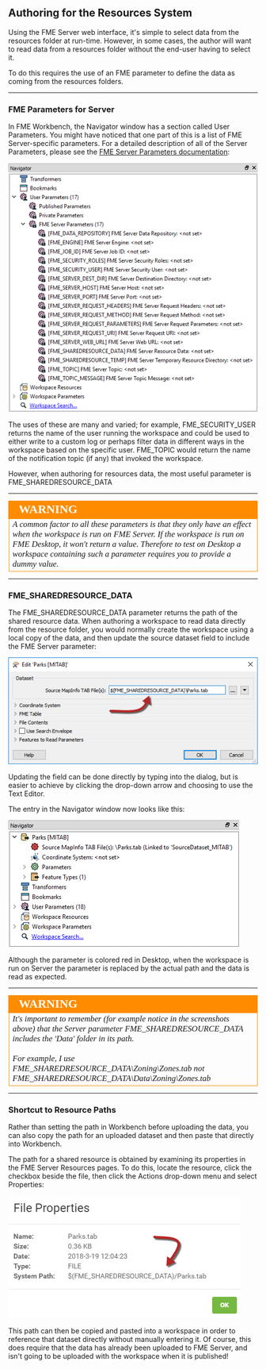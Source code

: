 ## Authoring for the Resources System ##

Using the FME Server web interface, it's simple to select data from the resources folder at run-time. However, in some cases, the author will want to read data from a resources folder without the end-user having to select it.

To do this requires the use of an FME parameter to define the data as coming from the resources folders.

---

### FME Parameters for Server ###

In FME Workbench, the Navigator window has a section called User Parameters. You might have noticed that one part of this is a list of FME Server-specific parameters. For a detailed description of all of the Server Parameters, please see the [FME Server Parameters documentation](https://docs.safe.com/fme/2019.0/html/FME_Desktop_Documentation/FME_ReadersWriters/!Transformer_Parameters/FME_Server_Parameters.htm):

![](./Images/Img2.025.FMEParametersForServerInWB.png)

The uses of these are many and varied; for example, FME&#95;SECURITY&#95;USER returns the name of the user running the workspace and could be used to either write to a custom log or perhaps filter data in different ways in the workspace based on the specific user. FME&#95;TOPIC would return the name of the notification topic (if any) that invoked the workspace.

However, when authoring for resources data, the most useful parameter is FME&#95;SHAREDRESOURCE&#95;DATA

---

<!--Warning Section-->

<table style="border-spacing: 0px">
<tr>
<td style="vertical-align:middle;background-color:darkorange;border: 2px solid darkorange">
<i class="fa fa-exclamation-triangle fa-lg fa-pull-left fa-fw" style="color:white;padding-right: 12px;vertical-align:text-top"></i>
<span style="color:white;font-size:x-large;font-weight: bold;font-family:serif">WARNING</span>
</td>
</tr>

<tr>
<td style="border: 1px solid darkorange">
<span style="font-family:serif; font-style:italic; font-size:larger">
A common factor to all these parameters is that they only have an effect when the workspace is run on FME Server. If the workspace is run on FME Desktop, it won't return a value. Therefore to test on Desktop a workspace containing such a parameter requires you to provide a dummy value.
</span>
</td>
</tr>
</table>

---

### FME&#95;SHAREDRESOURCE&#95;DATA ###

The FME&#95;SHAREDRESOURCE&#95;DATA parameter returns the path of the shared resource data. When authoring a workspace to read data directly from the resource folder, you would normally create the workspace using a local copy of the data, and then update the source dataset field to include the FME Server parameter:

![](./Images/Img2.026.FMEParametersForServerInSourceDataset.png)

Updating the field can be done directly by typing into the dialog, but is easier to achieve by clicking the drop-down arrow and choosing to use the Text Editor.

The entry in the Navigator window now looks like this:

![](./Images/Img2.027.FMEParametersForServerInSourceNav.png)

Although the parameter is colored red in Desktop, when the workspace is run on Server the parameter is replaced by the actual path and the data is read as expected.

---

<!--Warning Section-->

<table style="border-spacing: 0px">
<tr>
<td style="vertical-align:middle;background-color:darkorange;border: 2px solid darkorange">
<i class="fa fa-exclamation-triangle fa-lg fa-pull-left fa-fw" style="color:white;padding-right: 12px;vertical-align:text-top"></i>
<span style="color:white;font-size:x-large;font-weight: bold;font-family:serif">WARNING</span>
</td>
</tr>

<tr>
<td style="border: 1px solid darkorange">
<span style="font-family:serif; font-style:italic; font-size:larger">
It's important to remember (for example notice in the screenshots above) that the Server parameter FME&#95;SHAREDRESOURCE&#95;DATA includes the 'Data' folder in its path.
<br><br>For example, I use FME&#95;SHAREDRESOURCE&#95;DATA\Zoning\Zones.tab not FME&#95;SHAREDRESOURCE&#95;DATA\Data\Zoning\Zones.tab
</span>
</td>
</tr>
</table>

---

### Shortcut to Resource Paths ###

Rather than setting the path in Workbench before uploading the data, you can also copy the path for an uploaded dataset and then paste that directly into Workbench.

The path for a shared resource is obtained by examining its properties in the FME Server Resources pages. To do this, locate the resource, click the checkbox beside the file, then click the Actions drop-down menu and select Properties:

![](./Images/Img2.028.ResourceProperties.png)

This path can then be copied and pasted into a workspace in order to reference that dataset directly without manually entering it. Of course, this does require that the data has already been uploaded to FME Server, and isn't going to be uploaded with the workspace when it is published!
